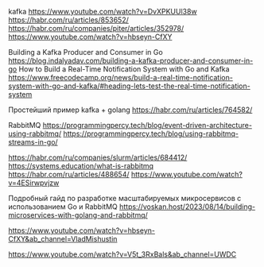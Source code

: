 kafka
https://www.youtube.com/watch?v=DvXPKUUl38w
https://habr.com/ru/articles/853652/
https://habr.com/ru/companies/piter/articles/352978/
https://www.youtube.com/watch?v=hbseyn-CfXY
 
Building a Kafka Producer and Consumer in Go
https://blog.indalyadav.com/building-a-kafka-producer-and-consumer-in-go
How to Build a Real-Time Notification System with Go and Kafka
https://www.freecodecamp.org/news/build-a-real-time-notification-system-with-go-and-kafka/#heading-lets-test-the-real-time-notification-system

Простейший пример kafka + golang
https://habr.com/ru/articles/764582/

RabbitMQ
https://programmingpercy.tech/blog/event-driven-architecture-using-rabbitmq/
https://programmingpercy.tech/blog/using-rabbitmq-streams-in-go/

https://habr.com/ru/companies/slurm/articles/684412/
https://systems.education/what-is-rabbitmq
https://habr.com/ru/articles/488654/
https://www.youtube.com/watch?v=4ESirwpvjzw

Подробный гайд по разработке масштабируемых микросервисов с использованием Go и RabbitMQ
https://voskan.host/2023/08/14/building-microservices-with-golang-and-rabbitmq/

https://www.youtube.com/watch?v=hbseyn-CfXY&ab_channel=VladMishustin

https://www.youtube.com/watch?v=V5t_3RxBals&ab_channel=UWDC
